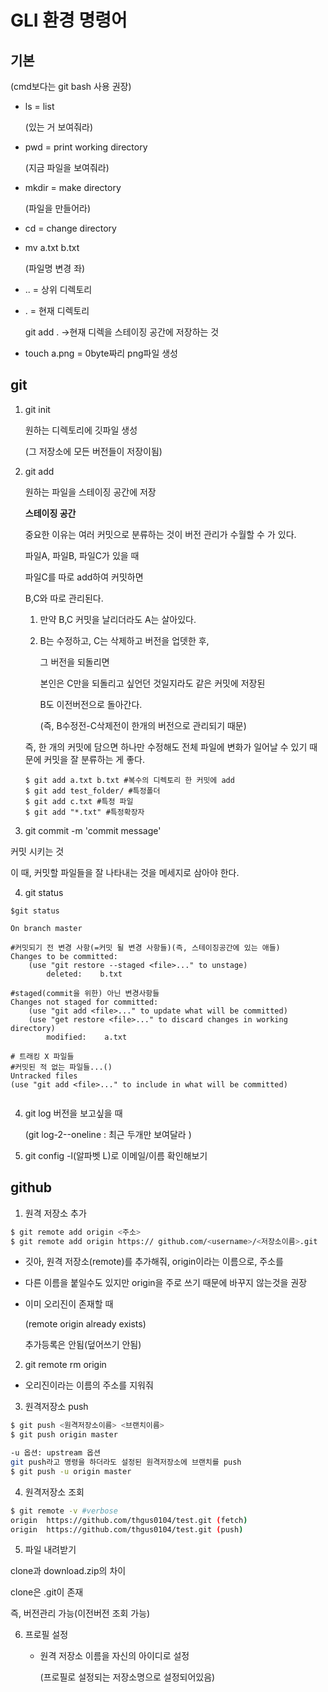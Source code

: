 # GLI 환경 명령어

## 기본

(cmd보다는 git bash 사용 권장)

- ls = list

  (있는 거 보여줘라)

- pwd = print working directory

  (지금 파일을 보여줘라)

- mkdir = make directory

  (파일을 만들어라)

- cd = change directory

- mv a.txt b.txt

  (파일명 변경 좌)

- .. = 상위 디렉토리

- . = 현재 디렉토리

  git add . ->현재 디렉을 스테이징 공간에 저장하는 것

- touch a.png = 0byte짜리 png파일 생성

## git

1. git init

   원하는 디렉토리에 깃파일 생성

   (그 저장소에 모든 버전들이 저장이됨)

2. git add <file>

   원하는 파일을 스테이징 공간에 저장

   **스테이징 공간**

   중요한 이유는 여러 커밋으로 분류하는 것이 버전 관리가 수월할 수 가 있다.

   파일A, 파일B, 파일C가 있을 때

   파일C를 따로 add하여 커밋하면 

   B,C와 따로 관리된다. 

   1. 만약 B,C 커밋을 날리더라도 A는 살아있다.

   2. B는 수정하고, C는 삭제하고 버전을 업뎃한 후,

      그 버전을 되돌리면

      본인은 C만을 되돌리고 싶언던 것일지라도 같은 커밋에 저장된

      B도 이전버전으로 돌아간다.

      (즉, B수정전-C삭제전이 한개의 버전으로 관리되기 때문)

   즉, 한 개의 커밋에 담으면 하나만 수정해도 전체 파일에 변화가 일어날 수 있기 때문에 커밋을 잘 분류하는 게 좋다.

   ```git bash
   $ git add a.txt b.txt #복수의 디렉토리 한 커밋에 add
   $ git add test_folder/ #특정폴더 
   $ git add c.txt #특정 파일
   $ git add "*.txt" #특정확장자
   ```

   

3. git commit -m 'commit message'

커밋 시키는 것

이 때, 커밋할 파일들을 잘 나타내는 것을 메세지로 삼아야 한다.

4. git status

```git bash
$git status

On branch master

#커밋되기 전 변경 사항(=커밋 될 변경 사항들)(즉, 스테이징공간에 있는 애들)
Changes to be committed:
    (use "git restore --staged <file>..." to unstage)
        deleted:    b.txt
   
#staged(commit을 위한) 아닌 변경사항들
Changes not staged for committed:
    (use "git add <file>..." to update what will be committed)
    (use "get restore <file>..." to discard changes in working directory)
        modified:    a.txt
        
# 트래킹 X 파일들
#커밋된 적 없는 파일들...()
Untracked files
(use "git add <file>..." to include in what will be committed) 


```



4. git log 버전을 보고싶을 때

   (git log-2--oneline : 최근 두개만 보여달라 )



5. git config -l(알파벳 L)로 이메일/이름 확인해보기

## github

1. 원격 저장소 추가

```bash
$ git remote add origin <주소>
$ git remote add origin https:// github.com/<username>/<저장소이름>.git
```

- 깃아, 원격 저장소(remote)를 추가해줘, origin이라는 이름으로, 주소를

- 다른 이름을 붙일수도 있지만 origin을 주로 쓰기 때문에 바꾸지 않는것을 권장

- 이미 오리진이 존재할 때

  (remote origin already exists)

  추가등록은 안됨(덮어쓰기 안됨)

2. git remote rm origin

- 오리진이라는 이름의 주소를 지워줘

3. 원격저장소 push

```bash
$ git push <원격저장소이름> <브랜치이름>
$ git push origin master

-u 옵션: upstream 옵션
git push라고 명령을 하더라도 설정된 원격저장소에 브랜치를 push
$ git push -u origin master
```

4. 원격저장소 조회

```bash
$ git remote -v #verbose
origin  https://github.com/thgus0104/test.git (fetch)
origin  https://github.com/thgus0104/test.git (push)

```

5. 파일 내려받기

clone과 download.zip의 차이

clone은 .git이 존재

즉, 버전관리 가능(이전버전 조회 가능)

6. 프로필 설정

   - 원격 저장소 이름을  자신의 아이디로 설정

     (프로필로 설정되는 저장소명으로 설정되어있음)